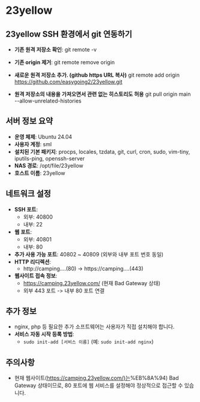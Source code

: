 # 23yellow

## 23yellow SSH 환경에서 git 연동하기
- **기존 원격 저장소 확인**:
git remote -v

- **기존 origin 제거**:
git remote remove origin

- **새로운 원격 저장소 추가. (github https URL 복사)**
git remote add origin https://github.com/easygoing2/23yellow.git

- **원격 저장소의 내용을 가져오면서 관련 없는 히스토리도 허용**
git pull origin main --allow-unrelated-histories


## 서버 정보 요약

- **운영 체제**: Ubuntu 24.04
- **사용자 계정**: sml
- **설치된 기본 패키지**: procps, locales, tzdata, git, curl, cron, sudo, vim-tiny, iputils-ping, openssh-server
- **NAS 경로**: /opt/file/23yellow
- **호스트 이름**: 23yellow

## 네트워크 설정

- **SSH 포트**:
    - 외부: 40800
    - 내부: 22
- **웹 포트**:
    - 외부: 40801
    - 내부: 80
- **추가 사용 가능 포트**: 40802 ~ 40809 (외부와 내부 포트 번호 동일)
- **HTTP 리디렉션**:
    - http://camping....(80) -> https://camping....(443)
- **웹사이트 접속 정보**:
    - https://camping.23yellow.com/ (현재 Bad Gateway 상태)
    - 외부 443 포트 -> 내부 80 포트 연결

## 추가 정보

- nginx, php 등 필요한 추가 소프트웨어는 사용자가 직접 설치해야 합니다.
- **서비스 자동 시작 등록 방법**:
    - `sudo init-add [서비스 이름]` (예: `sudo init-add nginx`)

## 주의사항

- 현재 웹사이트([https://camping.23yellow.com/)는](https://www.google.com/search?q=https://camping.23yellow.com/)%EB%8A%94) Bad Gateway 상태이므로, 80 포트에 웹 서비스를 설정해야 정상적으로 접근할 수 있습니다.